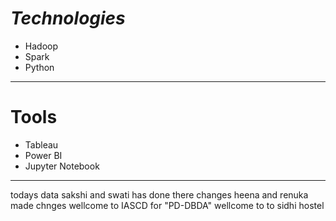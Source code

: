 # *Technologies*

- Hadoop
- Spark
- Python

--------------

#  **Tools** 

- Tableau
- Power BI
- Jupyter Notebook
<hr/>
todays data
sakshi and swati has done there changes
heena and renuka made chnges
wellcome to IASCD for "PD-DBDA"
wellcome to to sidhi hostel

